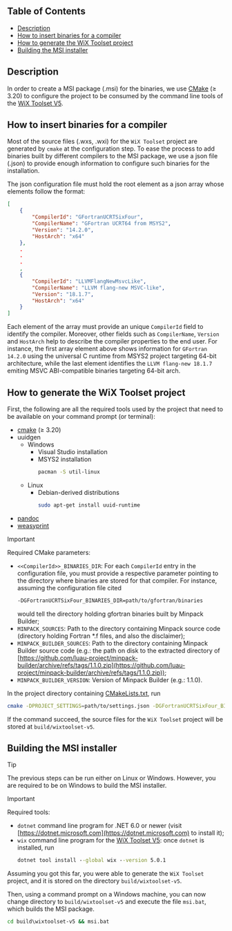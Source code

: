 ## Table of Contents

* [Description](#description)
* [How to insert binaries for a compiler](#how-to-insert-binaries-for-a-compiler)
* [How to generate the WiX Toolset project](#how-to-generate-the-wix-toolset-project)
* [Building the MSI installer](#building-the-msi-installer)

## Description

In order to create a MSI package (.msi) for the binaries, we use [CMake](https://cmake.org/) (&ge; 3.20) to configure the project to be consumed by the command line tools of the [WiX Toolset V5](https://wixtoolset.org/).

## How to insert binaries for a compiler

Most of the source files (.wxs, .wxi) for the ```WiX Toolset``` project are generated by ```cmake``` at the configuration step. To ease the process to add binaries built by different compilers to the MSI package, we use a json file (.json) to provide enough information to configure such binaries for the installation.

The json configuration file must hold the root element as a json array whose elements follow the format:

```json
[
    {
        "CompilerId": "GFortranUCRTSixFour",
        "CompilerName": "GFortran UCRT64 from MSYS2",
        "Version": "14.2.0",
        "HostArch": "x64"
    },
    .
    .
    .
    ,
    {
        "CompilerId": "LLVMFlangNewMsvcLike",
        "CompilerName": "LLVM flang-new MSVC-like",
        "Version": "18.1.7",
        "HostArch": "x64"
    }
]
```

Each element of the array must provide an unique ```CompilerId``` field to identify the compiler. Moreover, other fields such as ```CompilerName```, ```Version``` and ```HostArch``` help to describe the compiler properties to the end user. For instance, the first array element above shows information for ```GFortran 14.2.0``` using the universal C runtime from MSYS2 project targeting 64-bit architecture, while the last element identifies the ```LLVM flang-new 18.1.7``` emiting MSVC ABI-compatible binaries targeting 64-bit arch.

## How to generate the WiX Toolset project

First, the following are all the required tools used by the project that need to be available on your command prompt (or terminal):

* [cmake](https://cmake.org/) (&ge; 3.20)
* uuidgen
    * Windows
        * Visual Studio installation
        * MSYS2 installation
            ```bash
            pacman -S util-linux
            ```
    * Linux
        * Debian-derived distributions
            ```bash
            sudo apt-get install uuid-runtime
            ```
* [pandoc](https://pandoc.org)
* [weasyprint](https://weasyprint.org/)

> [!IMPORTANT]
> 
> Required CMake parameters:
> * ```<<CompilerId>>_BINARIES_DIR```: For each ```CompilerId``` entry in the configuration file, you must provide a respective parameter pointing to the directory where binaries are stored for that compiler. For instance, assuming the configuration file cited
>     ```bash
>     -DGFortranUCRTSixFour_BINARIES_DIR=path/to/gfortran/binaries
>     ```
>     would tell the directory holding gfortran binaries built by Minpack Builder;
> * ```MINPACK_SOURCES```: Path to the directory containing Minpack source code (directory holding Fortran *.f files, and also the disclaimer);
> * ```MINPACK_BUILDER_SOURCES```: Path to the directory containing Minpack Builder source code (e.g.: the path on disk to the extracted directory of [https://github.com/luau-project/minpack-builder/archive/refs/tags/1.1.0.zip](https://github.com/luau-project/minpack-builder/archive/refs/tags/1.1.0.zip));
> * ```MINPACK_BUILDER_VERSION```: Version of Minpack Builder (e.g.: 1.1.0).

In the project directory containing [CMakeLists.txt](../CMakeLists.txt), run

```bash
cmake -DPROJECT_SETTINGS=path/to/settings.json -DGFortranUCRTSixFour_BINARIES_DIR=path/to/gfortran/binaries -DLLVMFlangNewMsvcLike_BINARIES_DIR=path/to/llvm-flang-msvc-like/binaries -DMINPACK_SOURCES=path/to/minpack/source-code -DMINPACK_BUILDER_SOURCES=path/to/minpack-builder/source-code -DMINPACK_BUILDER_VERSION=1.1.0 -S . -B build
```

If the command succeed, the source files for the ```WiX Toolset``` project will be stored at ```build/wixtoolset-v5```.

## Building the MSI installer

> [!TIP]
> 
> The previous steps can be run either on Linux or Windows. However, you are required to be on Windows to build the MSI installer.

> [!IMPORTANT]
> 
> Required tools:
> * ```dotnet``` command line program for .NET 6.0 or newer (visit [https://dotnet.microsoft.com](https://dotnet.microsoft.com) to install it);
> * ```wix``` command line program for the [WiX Toolset V5](https://wixtoolset.org/): once ```dotnet``` is installed, run
>     ```cmd
>     dotnet tool install --global wix --version 5.0.1
>     ```

Assuming you got this far, you were able to generate the ```WiX Toolset``` project, and it is stored on the directory ```build/wixtoolset-v5```.

Then, using a command prompt on a Windows machine, you can now change directory to ```build/wixtoolset-v5``` and execute the file ```msi.bat```, which builds the MSI package.

```cmd
cd build\wixtoolset-v5 && msi.bat
``` 